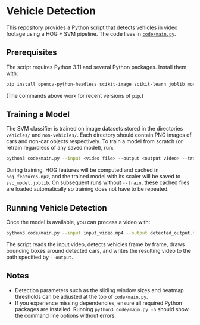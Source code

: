 # Vehicle Detection

This repository provides a Python script that detects vehicles in video
footage using a HOG + SVM pipeline. The code lives in
[`code/main.py`](code/main.py).

## Prerequisites

The script requires Python 3.11 and several Python packages. Install them
with:

```bash
pip install opencv-python-headless scikit-image scikit-learn joblib moviepy
```

(The commands above work for recent versions of `pip`.)

## Training a Model

The SVM classifier is trained on image datasets stored in the directories
`vehicles/` and `non-vehicles/`. Each directory should contain PNG images of
cars and non-car objects respectively. To train a model from scratch (or
retrain regardless of any saved model), run:

```bash
python3 code/main.py --input <video file> --output <output video> --train
```

During training, HOG features will be computed and cached in
`hog_features.npz`, and the trained model with its scaler will be saved to
`svc_model.joblib`. On subsequent runs without `--train`, these cached files
are loaded automatically so training does not have to be repeated.

## Running Vehicle Detection

Once the model is available, you can process a video with:

```bash
python3 code/main.py --input input_video.mp4 --output detected_output.mp4
```

The script reads the input video, detects vehicles frame by frame, draws
bounding boxes around detected cars, and writes the resulting video to the
path specified by `--output`.

## Notes

* Detection parameters such as the sliding window sizes and heatmap
  thresholds can be adjusted at the top of `code/main.py`.
* If you experience missing dependencies, ensure all required Python
  packages are installed. Running `python3 code/main.py -h` should show the
  command line options without errors.
